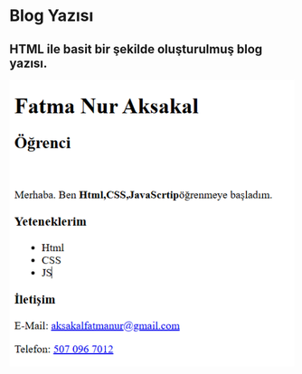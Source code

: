 # Blog Yazısı 
HTML ile basit bir şekilde oluşturulmuş blog yazısı.
---

![alt text](../imgs/kts.png)
